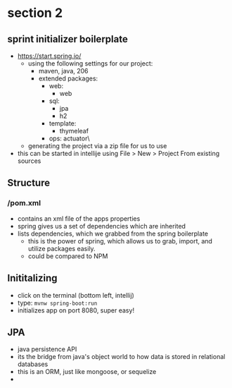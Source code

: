 # section 2

## sprint initializer boilerplate
- https://start.spring.io/
    - using the following settings for our project:
        - maven, java, 206
        - extended packages:
            - web:
                - web
            - sql:
                - jpa
                - h2
            - template:
                - thymeleaf
            - ops: actuator\
    - generating the project via a zip file for us to use
- this can be started in intellije using File > New > Project From existing sources

## Structure 

### /pom.xml
- contains an xml file of the apps properties
- spring gives us a set of dependencies which are inherited
- lists dependencies, which we grabbed from the spring boilerplate
	- this is the power of spring, which allows us to grab, import, and utilize packages easily.
	- could be compared to NPM 

## Inititalizing
- click on the terminal (bottom left, intellij)
- type: `mvnw spring-boot:run`
- initializes app on port 8080, super easy!

## JPA
- java persistence API
- its the bridge from java's object world to how data is stored in relational databases
- this is an ORM, just like mongoose, or sequelize
- 